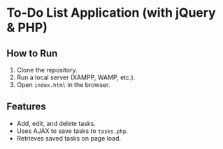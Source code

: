 # To-Do List Application (with jQuery & PHP)

## How to Run
1. Clone the repository.
2. Run a local server (XAMPP, WAMP, etc.).
3. Open `index.html` in the browser.

## Features
- Add, edit, and delete tasks.
- Uses AJAX to save tasks to `tasks.php`.
- Retrieves saved tasks on page load.
